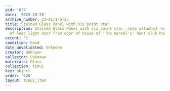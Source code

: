 ```yaml
---
pid: '627'
date: '2023-10-25'
archive_number: 23-01/1-6-25
title: Stained Glass Panel with six point star
description: Stained Glass Panel with six point star, note attached reads "Glass out
  of lead light door from door of house of 'The Kennel's' hunt club house Taueru"
extent: '1'
condition: Good
date_unvalidated: Unknown
creator: Unknown
collector: Unknown
materials: Glass
collection: tinui
key: object
order: '626'
layout: tinui_item
---
```

